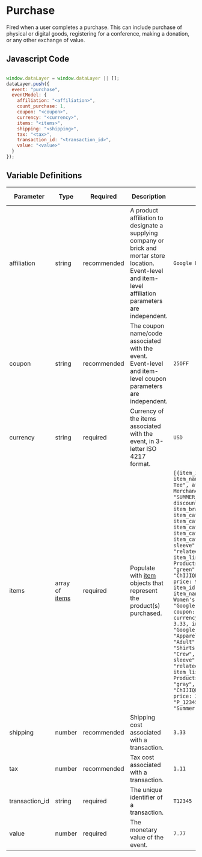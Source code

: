 # Purchase

Fired when a user completes a purchase. This can include purchase of physical or digital goods, registering for a conference, making a donation, or any other exchange of value.

## Javascript Code

```js

window.dataLayer = window.dataLayer || [];
dataLayer.push({
  event: "purchase",
  eventModel: {
    affiliation: "<affiliation>", 
    count_purchase: 1,
    coupon: "<coupon>", 
    currency: "<currency>", 
    items: "<items>", 
    shipping: "<shipping>", 
    tax: "<tax>", 
    transaction_id: "<transaction_id>", 
    value: "<value>" 
  }
});
```

## Variable Definitions

|Parameter|Type|Required|Description|Example|Pattern|Min Length|Max Length|
| --- | --- | --- | --- | --- | --- | --- | --- |
|affiliation|string|recommended|A product affiliation to designate a supplying company or brick and mortar store location. Event-level and item-level affiliation parameters are independent.|`Google Merchandise Store`|`^[A-Za-z0-9_]+$`|
|coupon|string|recommended|The coupon name/code associated with the event. Event-level and item-level coupon parameters are independent.|`25OFF`|`^[A-Za-z0-9_]+$`|
|currency|string|required|Currency of the items associated with the event, in 3-letter ISO 4217 format.|`USD`|`^[A-Z]{3}$`|3|3|
|items|array of [items](/schemas/item.md)|required|Populate with [item](/schemas/item.md) objects that represent the product(s) purchased.|`[{item_id: "SKU_12345", item_name: "Stan and Friends Tee", affiliation: "Google Merchandise Store", coupon: "SUMMER_FUN", currency: "USD", discount: 2.22, index: 0, item_brand: "Google", item_category: "Apparel", item_category2: "Adult", item_category3: "Shirts", item_category4: "Crew", item_category5: "Short sleeve", item_list_id: "related_products", item_list_name: "Related Products", item_variant: "green", location_id: "ChIJIQBpAG2ahYAR_6128GcTUEo", price: 9.99, quantity: 1 }, { item_id: "SKU_12346", item_name: "Google Grey Women's Tee", affiliation: "Google Merchandise Store", coupon: "SUMMER_FUN", currency: "USD", discount: 3.33, index: 1, item_brand: "Google", item_category: "Apparel", item_category2: "Adult", item_category3: "Shirts", item_category4: "Crew", item_category5: "Short sleeve", item_list_id: "related_products", item_list_name: "Related Products", item_variant: "gray", location_id: "ChIJIQBpAG2ahYAR_6128GcTUEo", price: 20.99, promotion_id: "P_12345", promotion_name: "Summer Sale", quantity: 1}]`
|shipping|number|recommended|Shipping cost associated with a transaction.|`3.33`|`^\d+\.\d\d$`|||0.00|
|tax|number|recommended|Tax cost associated with a transaction.|`1.11`|`^\d+\.\d\d$`|||0.00|
|transaction_id|string|required|The unique identifier of a transaction.|`T12345`|
|value|number|required|The monetary value of the event.|`7.77`|`^\d+\.\d\d$`|||0.00|